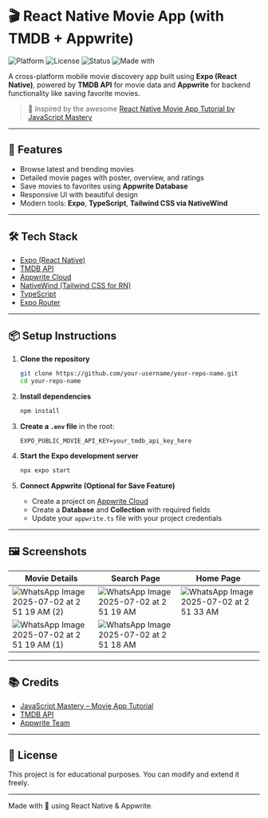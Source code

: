 # 🎬 React Native Movie App (with TMDB + Appwrite)

![Platform](https://img.shields.io/badge/platform-expo-lightgrey?logo=expo)
![License](https://img.shields.io/badge/license-MIT-purple)
![Status](https://img.shields.io/badge/status-active-success)
![Made with](https://img.shields.io/badge/Made%20with-React%20Native-blue?logo=react)

A cross-platform mobile movie discovery app built using **Expo (React Native)**, powered by **TMDB API** for movie data and **Appwrite** for backend functionality like saving favorite movies.

> 🚀 Inspired by the awesome [React Native Movie App Tutorial by JavaScript Mastery](https://www.youtube.com/watch?v=f8Z9JyB2EIE)

---

## 📱 Features

- Browse latest and trending movies
- Detailed movie pages with poster, overview, and ratings
- Save movies to favorites using **Appwrite Database**
- Responsive UI with beautiful design
- Modern tools: **Expo**, **TypeScript**, **Tailwind CSS via NativeWind**

---

## 🛠 Tech Stack

- [Expo (React Native)](https://expo.dev/)
- [TMDB API](https://www.themoviedb.org/)
- [Appwrite Cloud](https://cloud.appwrite.io/)
- [NativeWind (Tailwind CSS for RN)](https://www.nativewind.dev/)
- [TypeScript](https://www.typescriptlang.org/)
- [Expo Router](https://expo.github.io/router/)

---

## 📦 Setup Instructions

1. **Clone the repository**
   ```bash
   git clone https://github.com/your-username/your-repo-name.git
   cd your-repo-name
   ```

2. **Install dependencies**
   ```bash
   npm install
   ```

3. **Create a `.env` file** in the root:
   ```env
   EXPO_PUBLIC_MOVIE_API_KEY=your_tmdb_api_key_here
   ```

4. **Start the Expo development server**
   ```bash
   npx expo start
   ```

5. **Connect Appwrite (Optional for Save Feature)**  
   - Create a project on [Appwrite Cloud](https://cloud.appwrite.io/)
   - Create a **Database** and **Collection** with required fields
   - Update your `appwrite.ts` file with your project credentials

---

## 🖼 Screenshots

| Movie Details | Search Page | Home Page |
|-----------|----------------|--------------|
| ![WhatsApp Image 2025-07-02 at 2 51 19 AM (2)](https://github.com/user-attachments/assets/47adb272-fca2-4d55-9eb1-21a2267aa05b)| ![WhatsApp Image 2025-07-02 at 2 51 19 AM](https://github.com/user-attachments/assets/50365f9a-66a7-4a59-8e28-3dd061d225dc)| ![WhatsApp Image 2025-07-02 at 2 51 33 AM](https://github.com/user-attachments/assets/2fdff5af-ae5f-40bb-a45d-c686f3305b53)
| ![WhatsApp Image 2025-07-02 at 2 51 19 AM (1)](https://github.com/user-attachments/assets/0aeda07d-5cd5-4234-8404-7955062a5674)|![WhatsApp Image 2025-07-02 at 2 51 18 AM](https://github.com/user-attachments/assets/090a52cc-9ad0-41aa-8d93-bce441ba55da)|

---

## 📚 Credits

- [JavaScript Mastery – Movie App Tutorial](https://www.youtube.com/watch?v=f8Z9JyB2EIE)
- [TMDB API](https://developers.themoviedb.org/)
- [Appwrite Team](https://appwrite.io/)

---

## 📝 License

This project is for educational purposes. You can modify and extend it freely.

---

Made with 💜 using React Native & Appwrite.
